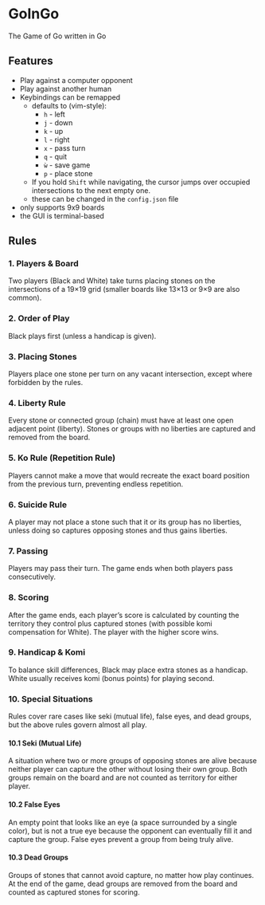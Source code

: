 # GoInGo

The Game of Go written in Go

## Features

* Play against a computer opponent
* Play against another human
* Keybindings can be remapped
  * defaults to (vim-style):
    * `h` - left
    * `j` - down
    * `k` - up
    * `l` - right
    * `x` - pass turn
    * `q` - quit
    * `ẁ` - save game
    * `p` - place stone
  * If you hold `Shift` while navigating, the cursor jumps over occupied intersections
  to the next empty one.
  * these can be changed in the `config.json` file
* only supports 9x9 boards
* the GUI is terminal-based

## Rules

### 1. Players & Board

Two players (Black and White) take turns placing stones
on the intersections of a 19×19 grid (smaller boards like 13×13 or 9×9 are
also common).

### 2. Order of Play

Black plays first (unless a handicap is given).

### 3. Placing Stones

Players place one stone per turn on any vacant
intersection, except where forbidden by the rules.

### 4. Liberty Rule

Every stone or connected group (chain) must have at least
one open adjacent point (liberty). Stones or groups with no liberties are
captured and removed from the board.

### 5. Ko Rule (Repetition Rule)

Players cannot make a move that would
recreate the exact board position from the previous turn, preventing endless
repetition.

### 6. Suicide Rule

A player may not place a stone such that it or its group
has no liberties, unless doing so captures opposing stones and thus gains
liberties.

### 7. Passing

Players may pass their turn. The game ends when both players
pass consecutively.

### 8. Scoring

After the game ends, each player’s score is calculated by
counting the territory they control plus captured stones (with possible komi
compensation for White). The player with the higher score wins.

### 9. Handicap & Komi

To balance skill differences, Black may place extra
stones as a handicap. White usually receives komi (bonus points) for playing
second.

### 10. Special Situations

Rules cover rare cases like seki (mutual life),
false eyes, and dead groups, but the above rules govern almost all play.

#### 10.1 Seki (Mutual Life)

A situation where two or more groups of opposing stones are alive because
neither player can capture the other without losing their own group. Both
groups remain on the board and are not counted as territory for either player.

#### 10.2 False Eyes

An empty point that looks like an eye (a space surrounded by a single color),
but is not a true eye because the opponent can eventually fill it and capture
the group. False eyes prevent a group from being truly alive.

#### 10.3 Dead Groups

Groups of stones that cannot avoid capture, no matter how play continues. At
the end of the game, dead groups are removed from the board and counted as
captured stones for scoring.
